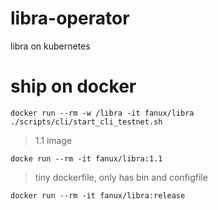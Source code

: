 # libra-operator
libra on kubernetes

# ship on docker
```
docker run --rm -w /libra -it fanux/libra  ./scripts/cli/start_cli_testnet.sh 
```

> 1.1 image

```
docke run --rm -it fanux/libra:1.1
```

> tiny dockerfile, only has bin and configfile

```
docker run --rm -it fanux/libra:release
```
